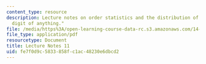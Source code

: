 ```yaml
---
content_type: resource
description: Lecture notes on order statistics and the distribution of the "first
  digit of anything."
file: /media/https%3A/open-learning-course-data-rc.s3.amazonaws.com/14-30-introduction-to-statistical-methods-in-economics-spring-2009/fe7f0d9c5833858fc1ac48230e6dbcd2_MIT14_30s09_lec11.pdf
file_type: application/pdf
resourcetype: Document
title: Lecture Notes 11
uid: fe7f0d9c-5833-858f-c1ac-48230e6dbcd2
---
```

